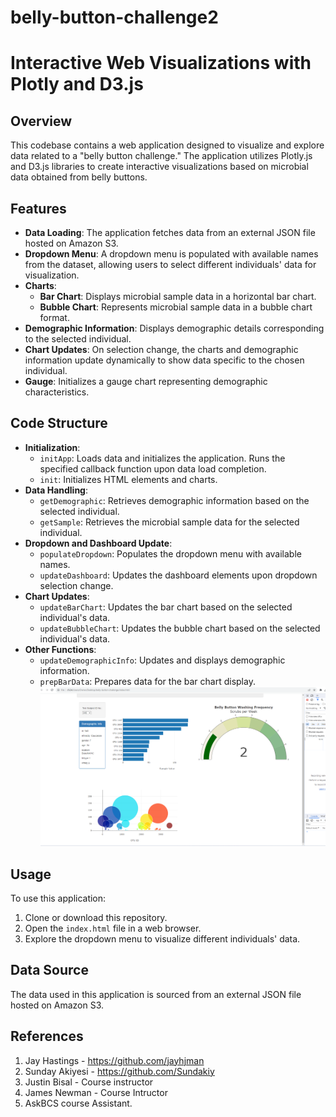 # belly-button-challenge2


# Interactive Web Visualizations with Plotly and D3.js

## Overview

This codebase contains a web application designed to visualize and explore data related to a "belly button challenge." The application utilizes Plotly.js and D3.js libraries to create interactive visualizations based on microbial data obtained from belly buttons.

## Features

- **Data Loading**: The application fetches data from an external JSON file hosted on Amazon S3.
- **Dropdown Menu**: A dropdown menu is populated with available names from the dataset, allowing users to select different individuals' data for visualization.
- **Charts**:
  - **Bar Chart**: Displays microbial sample data in a horizontal bar chart.
  - **Bubble Chart**: Represents microbial sample data in a bubble chart format.
- **Demographic Information**: Displays demographic details corresponding to the selected individual.
- **Chart Updates**: On selection change, the charts and demographic information update dynamically to show data specific to the chosen individual.
- **Gauge**: Initializes a gauge chart representing demographic characteristics.

## Code Structure

- **Initialization**:
  - `initApp`: Loads data and initializes the application. Runs the specified callback function upon data load completion.
  - `init`: Initializes HTML elements and charts.
- **Data Handling**:
  - `getDemographic`: Retrieves demographic information based on the selected individual.
  - `getSample`: Retrieves the microbial sample data for the selected individual.
- **Dropdown and Dashboard Update**:
  - `populateDropdown`: Populates the dropdown menu with available names.
  - `updateDashboard`: Updates the dashboard elements upon dropdown selection change.
- **Chart Updates**:
  - `updateBarChart`: Updates the bar chart based on the selected individual's data.
  - `updateBubbleChart`: Updates the bubble chart based on the selected individual's data.
- **Other Functions**:
  - `updateDemographicInfo`: Updates and displays demographic information.
  - `prepBarData`: Prepares data for the bar chart display.
    ![Visual](https://github.com/bolitaf88/belly-button-challenge2/blob/main/images/belly_button1.png)

## Usage

To use this application:
1. Clone or download this repository.
2. Open the `index.html` file in a web browser.
3. Explore the dropdown menu to visualize different individuals' data.

## Data Source

The data used in this application is sourced from an external JSON file hosted on Amazon S3.

## References 
1. Jay Hastings - https://github.com/jayhjman
2. Sunday Akiyesi - https://github.com/Sundakiy
3. Justin Bisal - Course instructor
4. James Newman - Course Intructor
5. AskBCS course Assistant.
